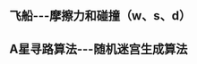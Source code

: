 ## 飞船---摩擦力和碰撞（w、s、d）
<preview path="../demo/canvas/part4/collisionAndFriction.vue"></preview>

## A星寻路算法---随机迷宫生成算法
<preview path="../demo/canvas/part4/aStartRandomMaze.vue"></preview>